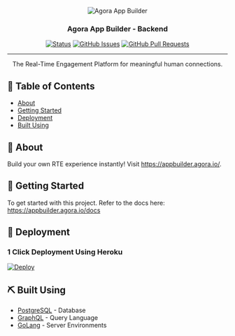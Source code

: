 <p align="center">
  <img src="https://user-images.githubusercontent.com/10133258/120986333-1b30b500-c79a-11eb-99ba-77120f4c59f1.png" alt="Agora App Builder"/>
</p>

<h3 align="center">Agora App Builder - Backend</h3>

<div align="center">

  [![Status](https://img.shields.io/badge/status-active-success.svg)]() 
  [![GitHub Issues](https://img.shields.io/github/issues/AgoraIO/app-builder-backend.svg)](https://github.com/AgoraIO/app-builder-backend/issues)
  [![GitHub Pull Requests](https://img.shields.io/github/issues-pr/AgoraIO/app-builder-backend.svg)](https://github.com/AgoraIO/app-builder-backend/pulls)

</div>

---

<p align="center"> The Real-Time Engagement Platform for meaningful human connections.
    <br> 
</p>

## 📝 Table of Contents
- [About](#about)
- [Getting Started](#getting_started)
- [Deployment](#deployment)
- [Built Using](#built_using)

## 🧐 About <a name = "about"></a>
Build your own RTE experience instantly! Visit https://appbuilder.agora.io/.

## 🏁 Getting Started <a name = "getting_started"></a>
To get started with this project. Refer to the docs here: https://appbuilder.agora.io/docs

## 🚀 Deployment <a name = "deployment"></a>

### 1 Click Deployment Using Heroku
[![Deploy](https://www.herokucdn.com/deploy/button.svg)](https://heroku.com/deploy?template=https://github.com/AgoraIO/app-builder-backend)

## ⛏️ Built Using <a name = "built_using"></a>
- [PostgreSQL](https://www.postgresql.org/) - Database
- [GraphQL](https://graphql.org/) - Query Language
- [GoLang](https://golang.org/) - Server Environments
